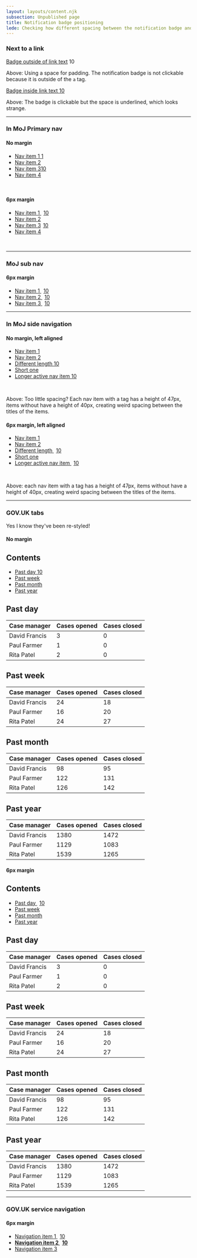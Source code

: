 ```yaml
---
layout: layouts/content.njk
subsection: Unpublished page
title: Notification badge positioning
lede: Checking how different spacing between the notification badge and other items makes them look associated, or not.
---
```


### Next to a link

<a href="#">Badge outside of link text</a> <span id="notifications" class="moj-notification-badge">10</span>
<p>Above: Using a space for padding. The notification badge is not clickable because it is outside of the <code>a</code> tag.</p>

<a href="#">Badge inside link text <span id="notifications" class="moj-notification-badge">10</span></a>
<p>Above: The badge is clickable but the space is underlined, which looks strange.</p>

<hr>

### In MoJ Primary nav

#### No margin

<div class="moj-primary-navigation">
  <div class="moj-primary-navigation__container">
    <div class="moj-primary-navigation__nav">
      <nav class="moj-primary-navigation" aria-label="Primary navigation">
        <ul class="moj-primary-navigation__list">
          <li class="moj-primary-navigation__item">
            <a class="moj-primary-navigation__link" aria-current="page" href="#1">Nav item 1 <span id="notifications" class="moj-notification-badge">1</span></a>
          </li>
          <li class="moj-primary-navigation__item">
            <a class="moj-primary-navigation__link" href="#2">Nav item 2</a>
          </li>
          <li class="moj-primary-navigation__item">
            <a class="moj-primary-navigation__link" href="#3">Nav item 3<span id="notifications" class="moj-notification-badge">10</span></a>
          </li>
          <li class="moj-primary-navigation__item">
            <a class="moj-primary-navigation__link" href="#3">Nav item 4</a>
          </li>
        </ul>
      </nav>
    </div>
  </div>
</div>

<br/>

#### 6px margin

<div class="moj-primary-navigation">
  <div class="moj-primary-navigation__container">
    <div class="moj-primary-navigation__nav">
      <nav class="moj-primary-navigation" aria-label="Primary navigation">
        <ul class="moj-primary-navigation__list">
          <li class="moj-primary-navigation__item">
            <a class="moj-primary-navigation__link" aria-current="page" href="#1">Nav item 1 <span id="notifications" class="moj-notification-badge" style="margin-left:6px">10</span></a>
          </li>
          <li class="moj-primary-navigation__item">
            <a class="moj-primary-navigation__link" href="#2">Nav item 2</a>
          </li>
          <li class="moj-primary-navigation__item">
            <a class="moj-primary-navigation__link" href="#3">Nav item 3<span id="notifications" class="moj-notification-badge" style="margin-left:6px">10</span></a>
          </li>
          <li class="moj-primary-navigation__item">
            <a class="moj-primary-navigation__link" href="#3">Nav item 4</a>
          </li>
        </ul>
      </nav>
    </div>
  </div>
</div>

<br/>
<hr/>

### MoJ sub nav

#### 6px margin

<nav class="moj-sub-navigation" aria-label="Sub navigation">

  <ul class="moj-sub-navigation__list">
    <li class="moj-sub-navigation__item">
      <a class="moj-sub-navigation__link" href="#1">Nav item 1 <span id="notifications" class="moj-notification-badge" style="margin-left: 6px">10</span></a>
    </li>
    <li class="moj-sub-navigation__item">
      <a class="moj-sub-navigation__link" href="#2">Nav item 2 <span id="notifications" class="moj-notification-badge" style="margin-left: 6px">10</span></a>
    </li>
    <li class="moj-sub-navigation__item">
      <a class="moj-sub-navigation__link" aria-current="page" href="#3">Nav item 3 <span id="notifications" class="moj-notification-badge" style="margin-left: 6px">10</span></a>
    </li>
  </ul>
</nav>

<hr/>

### In MoJ side navigation

#### No margin, left aligned

<div class="govuk-grid-row">
  <div class="govuk-grid-column-one-third">
    <nav class="moj-side-navigation" aria-label="Side navigation">
      <ul class="moj-side-navigation__list">
        <li class="moj-side-navigation__item">
          <a href="#1" aria-current="location">Nav item 1</a>
        </li>
        <li class="moj-side-navigation__item">
          <a href="#2">Nav item 2</a>
        </li>
        <li class="moj-side-navigation__item">
          <a href="#3">Different length <span id="notifications" class="moj-notification-badge">10</span></a>
        </li>
        <li class="moj-side-navigation__item">
          <a href="#3">Short one</a>
        </li>
        <li class="moj-side-navigation__item moj-side-navigation__item--active">
          <a href="#3">Longer active nav item <span id="notifications" class="moj-notification-badge">10</span></a>
        </li>
      </ul>
    </nav>
  </div>
</div>

<br/>
<p>Above: Too little spacing? Each nav item with a tag has a height of 47px, items without have a height of 40px, creating weird spacing between the titles of the items.</p>

#### 6px margin, left aligned

<div class="govuk-grid-row">
  <div class="govuk-grid-column-one-third">
    <nav class="moj-side-navigation" aria-label="Side navigation">
      <ul class="moj-side-navigation__list">
        <li class="moj-side-navigation__item">
          <a href="#1" aria-current="location">Nav item 1</a>
        </li>
        <li class="moj-side-navigation__item">
          <a href="#2">Nav item 2</a>
        </li>
        <li class="moj-side-navigation__item">
          <a href="#3">Different length <span id="notifications" class="moj-notification-badge" style="margin-left:6px">10</span></a>
        </li>
        <li class="moj-side-navigation__item">
          <a href="#3">Short one</a>
        </li>
        <li class="moj-side-navigation__item moj-side-navigation__item--active">
          <a href="#3">Longer active nav item <span id="notifications" class="moj-notification-badge" style="margin-left:6px">10</span></a>
        </li>
      </ul>
    </nav>
  </div>
</div>

<br/>
<p>Above: each nav item with a tag has a height of 47px, items without have a height of 40px, creating weird spacing between the titles of the items.</p>

<hr/>

### GOV.UK tabs

<p>Yes I know they've been re-styled!</p>

#### No margin

<div class="govuk-tabs" data-module="govuk-tabs">
  <h2 class="govuk-tabs__title">
    Contents
  </h2>
  <ul class="govuk-tabs__list">
    <li class="govuk-tabs__list-item govuk-tabs__list-item--selected">
      <a class="govuk-tabs__tab" href="#past-day">
        Past day
        <span id="notifications" class="moj-notification-badge">10</span>
      </a>
    </li>
    <li class="govuk-tabs__list-item">
      <a class="govuk-tabs__tab" href="#past-week">
        Past week
      </a>
    </li>
    <li class="govuk-tabs__list-item">
      <a class="govuk-tabs__tab" href="#past-month">
        Past month
      </a>
    </li>
    <li class="govuk-tabs__list-item">
      <a class="govuk-tabs__tab" href="#past-year">
        Past year
      </a>
    </li>
  </ul>
  <div class="govuk-tabs__panel" id="past-day">
    <h2 class="govuk-heading-l">Past day</h2>
    <table class="govuk-table">
      <thead class="govuk-table__head">
        <tr class="govuk-table__row">
          <th scope="col" class="govuk-table__header">Case manager</th>
          <th scope="col" class="govuk-table__header">Cases opened</th>
          <th scope="col" class="govuk-table__header">Cases closed</th>
        </tr>
      </thead>
      <tbody class="govuk-table__body">
        <tr class="govuk-table__row">
          <td class="govuk-table__cell">David Francis</td>
          <td class="govuk-table__cell">3</td>
          <td class="govuk-table__cell">0</td>
        </tr>
        <tr class="govuk-table__row">
          <td class="govuk-table__cell">Paul Farmer</td>
          <td class="govuk-table__cell">1</td>
          <td class="govuk-table__cell">0</td>
        </tr>
        <tr class="govuk-table__row">
          <td class="govuk-table__cell">Rita Patel</td>
          <td class="govuk-table__cell">2</td>
          <td class="govuk-table__cell">0</td>
        </tr>
      </tbody>
    </table>
  </div>
  <div class="govuk-tabs__panel govuk-tabs__panel--hidden" id="past-week">
    <h2 class="govuk-heading-l">Past week</h2>
    <table class="govuk-table">
      <thead class="govuk-table__head">
        <tr class="govuk-table__row">
          <th scope="col" class="govuk-table__header">Case manager</th>
          <th scope="col" class="govuk-table__header">Cases opened</th>
          <th scope="col" class="govuk-table__header">Cases closed</th>
        </tr>
      </thead>
      <tbody class="govuk-table__body">
        <tr class="govuk-table__row">
          <td class="govuk-table__cell">David Francis</td>
          <td class="govuk-table__cell">24</td>
          <td class="govuk-table__cell">18</td>
        </tr>
        <tr class="govuk-table__row">
          <td class="govuk-table__cell">Paul Farmer</td>
          <td class="govuk-table__cell">16</td>
          <td class="govuk-table__cell">20</td>
        </tr>
        <tr class="govuk-table__row">
          <td class="govuk-table__cell">Rita Patel</td>
          <td class="govuk-table__cell">24</td>
          <td class="govuk-table__cell">27</td>
        </tr>
      </tbody>
    </table>
  </div>
  <div class="govuk-tabs__panel govuk-tabs__panel--hidden" id="past-month">
    <h2 class="govuk-heading-l">Past month</h2>
    <table class="govuk-table">
      <thead class="govuk-table__head">
        <tr class="govuk-table__row">
          <th scope="col" class="govuk-table__header">Case manager</th>
          <th scope="col" class="govuk-table__header">Cases opened</th>
          <th scope="col" class="govuk-table__header">Cases closed</th>
        </tr>
      </thead>
      <tbody class="govuk-table__body">
        <tr class="govuk-table__row">
          <td class="govuk-table__cell">David Francis</td>
          <td class="govuk-table__cell">98</td>
          <td class="govuk-table__cell">95</td>
        </tr>
        <tr class="govuk-table__row">
          <td class="govuk-table__cell">Paul Farmer</td>
          <td class="govuk-table__cell">122</td>
          <td class="govuk-table__cell">131</td>
        </tr>
        <tr class="govuk-table__row">
          <td class="govuk-table__cell">Rita Patel</td>
          <td class="govuk-table__cell">126</td>
          <td class="govuk-table__cell">142</td>
        </tr>
      </tbody>
    </table>
  </div>
  <div class="govuk-tabs__panel govuk-tabs__panel--hidden" id="past-year">
    <h2 class="govuk-heading-l">Past year</h2>
    <table class="govuk-table">
      <thead class="govuk-table__head">
        <tr class="govuk-table__row">
          <th scope="col" class="govuk-table__header">Case manager</th>
          <th scope="col" class="govuk-table__header">Cases opened</th>
          <th scope="col" class="govuk-table__header">Cases closed</th>
        </tr>
      </thead>
      <tbody class="govuk-table__body">
        <tr class="govuk-table__row">
          <td class="govuk-table__cell">David Francis</td>
          <td class="govuk-table__cell">1380</td>
          <td class="govuk-table__cell">1472</td>
        </tr>
        <tr class="govuk-table__row">
          <td class="govuk-table__cell">Paul Farmer</td>
          <td class="govuk-table__cell">1129</td>
          <td class="govuk-table__cell">1083</td>
        </tr>
        <tr class="govuk-table__row">
          <td class="govuk-table__cell">Rita Patel</td>
          <td class="govuk-table__cell">1539</td>
          <td class="govuk-table__cell">1265</td>
        </tr>
      </tbody>
    </table>
  </div>
</div>

#### 6px margin

<div class="govuk-tabs" data-module="govuk-tabs">
  <h2 class="govuk-tabs__title">
    Contents
  </h2>
  <ul class="govuk-tabs__list">
    <li class="govuk-tabs__list-item govuk-tabs__list-item--selected">
      <a class="govuk-tabs__tab" href="#past-day">
        Past day
        <span id="notifications" class="moj-notification-badge" style="margin-left: 6px">10</span>
      </a>
    </li>
    <li class="govuk-tabs__list-item">
      <a class="govuk-tabs__tab" href="#past-week">
        Past week
      </a>
    </li>
    <li class="govuk-tabs__list-item">
      <a class="govuk-tabs__tab" href="#past-month">
        Past month
      </a>
    </li>
    <li class="govuk-tabs__list-item">
      <a class="govuk-tabs__tab" href="#past-year">
        Past year
      </a>
    </li>
  </ul>
  <div class="govuk-tabs__panel" id="past-day">
    <h2 class="govuk-heading-l">Past day</h2>
    <table class="govuk-table">
      <thead class="govuk-table__head">
        <tr class="govuk-table__row">
          <th scope="col" class="govuk-table__header">Case manager</th>
          <th scope="col" class="govuk-table__header">Cases opened</th>
          <th scope="col" class="govuk-table__header">Cases closed</th>
        </tr>
      </thead>
      <tbody class="govuk-table__body">
        <tr class="govuk-table__row">
          <td class="govuk-table__cell">David Francis</td>
          <td class="govuk-table__cell">3</td>
          <td class="govuk-table__cell">0</td>
        </tr>
        <tr class="govuk-table__row">
          <td class="govuk-table__cell">Paul Farmer</td>
          <td class="govuk-table__cell">1</td>
          <td class="govuk-table__cell">0</td>
        </tr>
        <tr class="govuk-table__row">
          <td class="govuk-table__cell">Rita Patel</td>
          <td class="govuk-table__cell">2</td>
          <td class="govuk-table__cell">0</td>
        </tr>
      </tbody>
    </table>
  </div>
  <div class="govuk-tabs__panel govuk-tabs__panel--hidden" id="past-week">
    <h2 class="govuk-heading-l">Past week</h2>
    <table class="govuk-table">
      <thead class="govuk-table__head">
        <tr class="govuk-table__row">
          <th scope="col" class="govuk-table__header">Case manager</th>
          <th scope="col" class="govuk-table__header">Cases opened</th>
          <th scope="col" class="govuk-table__header">Cases closed</th>
        </tr>
      </thead>
      <tbody class="govuk-table__body">
        <tr class="govuk-table__row">
          <td class="govuk-table__cell">David Francis</td>
          <td class="govuk-table__cell">24</td>
          <td class="govuk-table__cell">18</td>
        </tr>
        <tr class="govuk-table__row">
          <td class="govuk-table__cell">Paul Farmer</td>
          <td class="govuk-table__cell">16</td>
          <td class="govuk-table__cell">20</td>
        </tr>
        <tr class="govuk-table__row">
          <td class="govuk-table__cell">Rita Patel</td>
          <td class="govuk-table__cell">24</td>
          <td class="govuk-table__cell">27</td>
        </tr>
      </tbody>
    </table>
  </div>
  <div class="govuk-tabs__panel govuk-tabs__panel--hidden" id="past-month">
    <h2 class="govuk-heading-l">Past month</h2>
    <table class="govuk-table">
      <thead class="govuk-table__head">
        <tr class="govuk-table__row">
          <th scope="col" class="govuk-table__header">Case manager</th>
          <th scope="col" class="govuk-table__header">Cases opened</th>
          <th scope="col" class="govuk-table__header">Cases closed</th>
        </tr>
      </thead>
      <tbody class="govuk-table__body">
        <tr class="govuk-table__row">
          <td class="govuk-table__cell">David Francis</td>
          <td class="govuk-table__cell">98</td>
          <td class="govuk-table__cell">95</td>
        </tr>
        <tr class="govuk-table__row">
          <td class="govuk-table__cell">Paul Farmer</td>
          <td class="govuk-table__cell">122</td>
          <td class="govuk-table__cell">131</td>
        </tr>
        <tr class="govuk-table__row">
          <td class="govuk-table__cell">Rita Patel</td>
          <td class="govuk-table__cell">126</td>
          <td class="govuk-table__cell">142</td>
        </tr>
      </tbody>
    </table>
  </div>
  <div class="govuk-tabs__panel govuk-tabs__panel--hidden" id="past-year">
    <h2 class="govuk-heading-l">Past year</h2>
    <table class="govuk-table">
      <thead class="govuk-table__head">
        <tr class="govuk-table__row">
          <th scope="col" class="govuk-table__header">Case manager</th>
          <th scope="col" class="govuk-table__header">Cases opened</th>
          <th scope="col" class="govuk-table__header">Cases closed</th>
        </tr>
      </thead>
      <tbody class="govuk-table__body">
        <tr class="govuk-table__row">
          <td class="govuk-table__cell">David Francis</td>
          <td class="govuk-table__cell">1380</td>
          <td class="govuk-table__cell">1472</td>
        </tr>
        <tr class="govuk-table__row">
          <td class="govuk-table__cell">Paul Farmer</td>
          <td class="govuk-table__cell">1129</td>
          <td class="govuk-table__cell">1083</td>
        </tr>
        <tr class="govuk-table__row">
          <td class="govuk-table__cell">Rita Patel</td>
          <td class="govuk-table__cell">1539</td>
          <td class="govuk-table__cell">1265</td>
        </tr>
      </tbody>
    </table>
  </div>
</div>

<hr/>

### GOV.UK service navigation

#### 6px margin

<div class="govuk-service-navigation"
  data-module="govuk-service-navigation">
  <div class="govuk-width-container">
    <div class="govuk-service-navigation__container">
      <nav aria-label="Menu" class="govuk-service-navigation__wrapper">
        <button type="button" class="govuk-service-navigation__toggle govuk-js-service-navigation-toggle" aria-controls="navigation" hidden>
          Menu
        </button>
        <ul class="govuk-service-navigation__list" id="navigation">
          <li class="govuk-service-navigation__item">
            <a class="govuk-service-navigation__link" href="#">
              Navigation item 1
              <span id="notifications" class="moj-notification-badge" style="margin-left:6px">10</span>
            </a>
          </li>
          <li class="govuk-service-navigation__item govuk-service-navigation__item--active">
            <a class="govuk-service-navigation__link" href="#" aria-current="true">
              <strong class="govuk-service-navigation__active-fallback">Navigation item 2 <span id="notifications" class="moj-notification-badge" style="margin-left:6px">10</span></strong>
            </a>
          </li>
          <li class="govuk-service-navigation__item">
            <a class="govuk-service-navigation__link" href="#">
              Navigation item 3
            </a>
          </li>
        </ul>
      </nav>
    </div>
  </div>
</div>